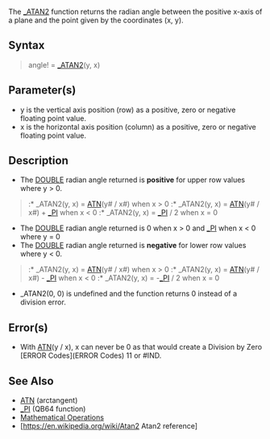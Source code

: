 The [_ATAN2](_ATAN2) function returns the radian angle between the positive x-axis of a plane and the point given by the coordinates (x, y).


## Syntax

>  angle! = [_ATAN2](_ATAN2)(y, x)


## Parameter(s)

* y is the vertical axis position (row) as a positive, zero or negative floating point value.
* x is the horizontal axis position (column) as a positive, zero or negative floating point value. 


## Description

* The [DOUBLE](DOUBLE) radian angle returned is **positive** for upper row values where y > 0.
> :* _ATAN2(y, x) = [ATN](ATN)(y# / x#) when x > 0
> :* _ATAN2(y, x) = [ATN](ATN)(y# / x#) + [_PI](_PI) when x < 0
> :* _ATAN2(y, x) = [_PI](_PI) / 2 when x = 0
* The [DOUBLE](DOUBLE) radian angle returned is 0 when x > 0 and [_PI](_PI) when x < 0 where y = 0 
* The [DOUBLE](DOUBLE) radian angle returned is **negative** for lower row values where y < 0.
> :* _ATAN2(y, x) = [ATN](ATN)(y# / x#) when x > 0
> :* _ATAN2(y, x) = [ATN](ATN)(y# / x#) - [_PI](_PI) when x < 0
> :* _ATAN2(y, x) = -[_PI](_PI) / 2 when x = 0
* _ATAN2(0, 0) is undefined and the function returns 0 instead of a division error.


## Error(s)

* With [ATN](ATN)(y / x), x can never be 0 as that would create a Division by Zero [ERROR Codes](ERROR Codes) 11 or #IND.


## See Also

* [ATN](ATN) (arctangent)
* [_PI](_PI) (QB64 function)
* [Mathematical Operations](Mathematical-Operations)
* [https://en.wikipedia.org/wiki/Atan2 Atan2 reference]




